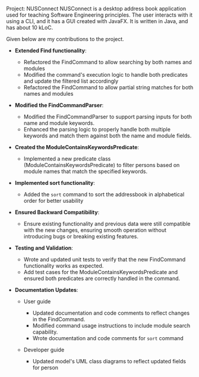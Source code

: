 Project: NUSConnect
NUSConnect is a desktop address book application used for teaching Software Engineering principles. The user interacts with it using a CLI, and it has a GUI created with JavaFX. It is written in Java, and has about 10 kLoC.

Given below are my contributions to the project.


* **Extended Find functionality**:
    * Refactored the FindCommand to allow searching by both names and modules
    * Modified the command's execution logic to handle both predicates and update the filtered list accordingly
    * Refactored the FindCommand to allow partial string matches for both names and modules


* **Modified the FindCommandParser**:
    * Modified the FindCommandParser to support parsing inputs for both name and module keywords.
    * Enhanced the parsing logic to properly handle both multiple keywords and match them against both the name and module fields.


* **Created the ModuleContainsKeywordsPredicate**:
    * Implemented a new predicate class (ModuleContainsKeywordsPredicate) to filter persons based on module names that match the specified keywords.


* **Implemented sort functionality**:
  * Added the `sort` command to sort the addressbook in alphabetical order for better usability
  

* **Ensured Backward Compatibility**:
    * Ensure existing functionality and previous data were still compatible with the new changes, ensuring smooth operation without introducing bugs or breaking existing features.


* **Testing and Validation**:
    * Wrote and updated unit tests to verify that the new FindCommand functionality works as expected.
    * Add test cases for the ModuleContainsKeywordsPredicate and ensured both predicates are correctly handled in the command.


* **Documentation Updates**:
    * User guide 
      * Updated documentation and code comments to reflect changes in the FindCommand.
      * Modified command usage instructions to include module search capability.
      * Wrote documentation and code comments for `sort` command

   * Developer guide
     * Updated model's UML class diagrams to reflect updated fields for person
